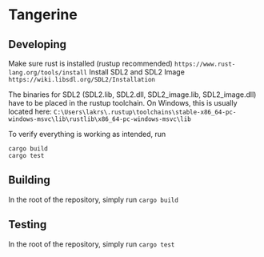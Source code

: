 # Tangerine

## Developing
Make sure rust is installed (rustup recommended)
```https://www.rust-lang.org/tools/install```
Install SDL2 and SDL2 Image
```https://wiki.libsdl.org/SDL2/Installation```

The binaries for SDL2 (SDL2.lib, SDL2.dll, SDL2_image.lib, SDL2_image.dll) have to be placed in the rustup toolchain. On Windows, this is usually located
here: ```C:\Users\lakrs\.rustup\toolchains\stable-x86_64-pc-windows-msvc\lib\rustlib\x86_64-pc-windows-msvc\lib```

To verify everything is working as intended, run
```
cargo build
cargo test
```

## Building
In the root of the repository, simply run
```cargo build```
## Testing
In the root of the repository, simply run
```cargo test```